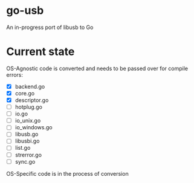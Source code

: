# go-usb
An in-progress port of libusb to Go

# Current state

OS-Agnostic code is converted and needs to be passed over for compile errors:

* [x] backend.go
* [x] core.go
* [x] descriptor.go
* [ ] hotplug.go
* [ ] io.go
* [ ] io_unix.go
* [ ] io_windows.go
* [ ] libusb.go
* [ ] libusbi.go
* [ ] list.go
* [ ] strerror.go
* [ ] sync.go

OS-Specific code is in the process of conversion
